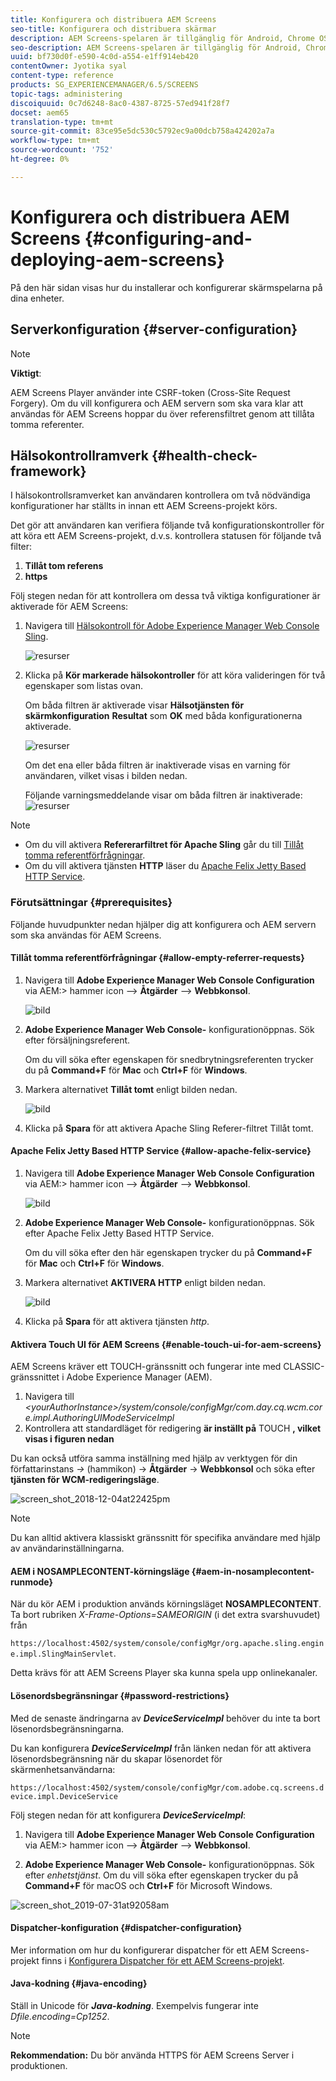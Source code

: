 ```yaml
---
title: Konfigurera och distribuera AEM Screens
seo-title: Konfigurera och distribuera skärmar
description: AEM Screens-spelaren är tillgänglig för Android, Chrome OS, iOS och Windows. Den här sidan beskriver konfiguration och distribution av AEM Screens och sammanfattar även riktlinjerna för maskinvaruval för spelarenhet.
seo-description: AEM Screens-spelaren är tillgänglig för Android, Chrome OS, iOS och Windows. Den här sidan beskriver konfiguration och distribution av AEM Screens och sammanfattar även riktlinjerna för maskinvaruval för spelarenhet.
uuid: bf730d0f-e590-4c0d-a554-e1ff914eb420
contentOwner: Jyotika syal
content-type: reference
products: SG_EXPERIENCEMANAGER/6.5/SCREENS
topic-tags: administering
discoiquuid: 0c7d6248-8ac0-4387-8725-57ed941f28f7
docset: aem65
translation-type: tm+mt
source-git-commit: 83ce95e5dc530c5792ec9a00dcb758a424202a7a
workflow-type: tm+mt
source-wordcount: '752'
ht-degree: 0%

---
```



# Konfigurera och distribuera AEM Screens {#configuring-and-deploying-aem-screens}

På den här sidan visas hur du installerar och konfigurerar skärmspelarna på dina enheter.

## Serverkonfiguration {#server-configuration}

>[!NOTE]
>
>**Viktigt**:
>
>AEM Screens Player använder inte CSRF-token (Cross-Site Request Forgery). Om du vill konfigurera och AEM servern som ska vara klar att användas för AEM Screens hoppar du över referensfiltret genom att tillåta tomma referenter.

## Hälsokontrollramverk {#health-check-framework}

I hälsokontrollsramverket kan användaren kontrollera om två nödvändiga konfigurationer har ställts in innan ett AEM Screens-projekt körs.

Det gör att användaren kan verifiera följande två konfigurationskontroller för att köra ett AEM Screens-projekt, d.v.s. kontrollera statusen för följande två filter:

1. **Tillåt tom referens**
2. **https**

Följ stegen nedan för att kontrollera om dessa två viktiga konfigurationer är aktiverade för AEM Screens:

1. Navigera till [Hälsokontroll för Adobe Experience Manager Web Console Sling](http://localhost:4502/system/console/healthcheck?tags=screensconfigs&amp;overrideGlobalTimeout=).

   ![resurser](assets/health-check1.png)


2. Klicka på **Kör markerade hälsokontroller** för att köra valideringen för två egenskaper som listas ovan.

   Om båda filtren är aktiverade visar **Hälsotjänsten för skärmkonfiguration** **Resultat** som **OK** med båda konfigurationerna aktiverade.

   ![resurser](assets/health-check2.png)

   Om det ena eller båda filtren är inaktiverade visas en varning för användaren, vilket visas i bilden nedan.

   Följande varningsmeddelande visar om båda filtren är inaktiverade:
   ![resurser](assets/health-check3.png)

>[!NOTE]
>
>* Om du vill aktivera **Refererarfiltret för Apache Sling** går du till [Tillåt tomma referentförfrågningar](/help/user-guide/configuring-screens-introduction.md#allow-empty-referrer-requests).
>* Om du vill aktivera tjänsten **HTTP** läser du [Apache Felix Jetty Based HTTP Service](/help/user-guide/configuring-screens-introduction.md#allow-apache-felix-service).


### Förutsättningar {#prerequisites}

Följande huvudpunkter nedan hjälper dig att konfigurera och AEM servern som ska användas för AEM Screens.

#### Tillåt tomma referentförfrågningar {#allow-empty-referrer-requests}

1. Navigera till **Adobe Experience Manager Web Console Configuration** via AEM:> hammer icon —> **Åtgärder** —> **Webbkonsol**.

   ![bild](assets/config/empty-ref1.png)

1. **Adobe Experience Manager Web Console-** konfigurationöppnas. Sök efter försäljningsreferent.

   Om du vill söka efter egenskapen för snedbrytningsreferenten trycker du på **Command+F** för **Mac** och **Ctrl+F** för **Windows**.

1. Markera alternativet **Tillåt tomt** enligt bilden nedan.

   ![bild](assets/config/empty-ref2.png)

1. Klicka på **Spara** för att aktivera Apache Sling Referer-filtret Tillåt tomt.


#### Apache Felix Jetty Based HTTP Service {#allow-apache-felix-service}

1. Navigera till **Adobe Experience Manager Web Console Configuration** via AEM:> hammer icon —> **Åtgärder** —> **Webbkonsol**.

   ![bild](assets/config/empty-ref1.png)

1. **Adobe Experience Manager Web Console-** konfigurationöppnas. Sök efter Apache Felix Jetty Based HTTP Service.

   Om du vill söka efter den här egenskapen trycker du på **Command+F** för **Mac** och **Ctrl+F** för **Windows**.

1. Markera alternativet **AKTIVERA HTTP** enligt bilden nedan.

   ![bild](assets/config/config-1.png)

1. Klicka på **Spara** för att aktivera tjänsten *http*.

#### Aktivera Touch UI för AEM Screens {#enable-touch-ui-for-aem-screens}

AEM Screens kräver ett TOUCH-gränssnitt och fungerar inte med CLASSIC-gränssnittet i Adobe Experience Manager (AEM).

1. Navigera till *&lt;yourAuthorInstance>/system/console/configMgr/com.day.cq.wcm.core.impl.AuthoringUIModeServiceImpl*
1. Kontrollera att standardläget för redigering **är inställt på** TOUCH **, vilket visas i figuren nedan**

Du kan också utföra samma inställning med hjälp av verktygen för din författarinstans *->* (hammikon) -> **Åtgärder** -> **Webbkonsol** och söka efter **tjänsten för WCM-redigeringsläge**.

![screen_shot_2018-12-04at22425pm](assets/screen_shot_2018-12-04at22425pm.png)

>[!NOTE]
>
>Du kan alltid aktivera klassiskt gränssnitt för specifika användare med hjälp av användarinställningarna.

#### AEM i NOSAMPLECONTENT-körningsläge {#aem-in-nosamplecontent-runmode}

När du kör AEM i produktion används körningsläget **NOSAMPLECONTENT**. Ta bort rubriken *X-Frame-Options=SAMEORIGIN* (i det extra svarshuvudet) från

`https://localhost:4502/system/console/configMgr/org.apache.sling.engine.impl.SlingMainServlet`.

Detta krävs för att AEM Screens Player ska kunna spela upp onlinekanaler.

#### Lösenordsbegränsningar {#password-restrictions}

Med de senaste ändringarna av ***DeviceServiceImpl*** behöver du inte ta bort lösenordsbegränsningarna.

Du kan konfigurera ***DeviceServiceImpl*** från länken nedan för att aktivera lösenordsbegränsning när du skapar lösenordet för skärmenhetsanvändarna:

`https://localhost:4502/system/console/configMgr/com.adobe.cq.screens.device.impl.DeviceService`

Följ stegen nedan för att konfigurera ***DeviceServiceImpl***:

1. Navigera till **Adobe Experience Manager Web Console Configuration** via AEM:> hammer icon —> **Åtgärder** —> **Webbkonsol**.

1. **Adobe Experience Manager Web Console-** konfigurationöppnas. Sök efter *enhetstjänst*. Om du vill söka efter egenskapen trycker du på **Command+F** för macOS och **Ctrl+F** för Microsoft Windows.

![screen_shot_2019-07-31at92058am](assets/screen_shot_2019-07-31at92058am.png)

#### Dispatcher-konfiguration {#dispatcher-configuration}

Mer information om hur du konfigurerar dispatcher för ett AEM Screens-projekt finns i [Konfigurera Dispatcher för ett AEM Screens-projekt](dispatcher-configurations-aem-screens.md).

#### Java-kodning {#java-encoding}

Ställ in Unicode för ***Java-kodning***. Exempelvis fungerar inte *Dfile.encoding=Cp1252*.

>[!NOTE]
>**Rekommendation:**
>Du bör använda HTTPS för AEM Screens Server i produktionen.









